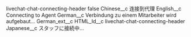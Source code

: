 <?xml version="1.0" encoding="UTF-8"?>
<CustomMetadata xmlns="http://soap.sforce.com/2006/04/metadata" xmlns:xsi="http://www.w3.org/2001/XMLSchema-instance" xmlns:xsd="http://www.w3.org/2001/XMLSchema">
    <label>livechat-chat-connecting-header</label>
    <protected>false</protected>
    <values>
        <field>Chinese__c</field>
        <value xsi:type="xsd:string">连接到代理</value>
    </values>
    <values>
        <field>English__c</field>
        <value xsi:type="xsd:string">Connecting to Agent</value>
    </values>
    <values>
        <field>German__c</field>
        <value xsi:type="xsd:string">Verbindung zu einem Mitarbeiter wird aufgebaut…</value>
    </values>
    <values>
        <field>German_ext__c</field>
        <value xsi:nil="true"/>
    </values>
    <values>
        <field>HTML_Id__c</field>
        <value xsi:type="xsd:string">livechat-chat-connecting-header</value>
    </values>
    <values>
        <field>Japanese__c</field>
        <value xsi:type="xsd:string">スタッフに接続中…</value>
    </values>
</CustomMetadata>
